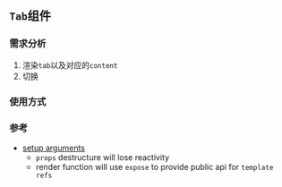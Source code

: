 ## `Tab`组件

### 需求分析

1. 渲染`tab`以及对应的`content`
2. 切换

### 使用方式

### 参考

* [setup arguments](https://v3.vuejs.org/guide/composition-api-setup.html#arguments)
  * `props` destructure will lose reactivity
  * render function will use `expose` to provide public api for `template refs`
